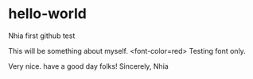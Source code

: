 # hello-world
Nhia first github test

This will be something about myself.
<font-color=red> Testing font only.</font>

Very nice. have a good day folks!
Sincerely,
Nhia
